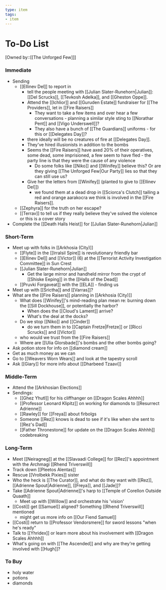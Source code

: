 ```yaml
---
type: item
tags:
- item
---
```


# To-Do List
[Owned by::[[The Unforged Few]]]

### Immediate
* Sending
	* [[Ellinev Del]] to report in
		* tell the people meeting with [[Julian Slater-Runehorn|Julian]]:  [[Del Scrucks]], [[Tevkosh Adelka]], and [[Gheston Oppe]].
		* Attend the [[Ichlior]] and [[Guruden Estate]] fundraiser for [[The Providers]], let in [[Fire Raisers]]
			* They want to take a few items and over hear a few conversations - planning a similar style sting to [[Norathar Pent]] and [[Vigo Underswell]]?
			* They also have a bunch of [[The Guardians]] uniforms - for this or [[Delegates Day]]?
		* there ideally will be no creatures of fire at [[Delegates Day]].
		* They've hired illusionists in addition to the bombs
		* Seems the [[Fire Raisers]] have axed 20% of their operatives, some dead, some imprisioned, a few seem to have fled - the party line is that they were the cause of any violence
			* Do some folks like [[Niko]] and [[Winifey]] believe this? Or are they giving [[The Unforged Few|Our Party]] lies so that they can still use us? 
		*  Give her the letters from [[Winifey]] (planted to give to [[Ellinev Del]])
			* we found them at a dead drop in [[Sciorca's Clutch]] tailing a red and orange aarakocra we think is involved in the [[Fire Raisers]]. 
	* [[Zephyra]] for the truth on her escape?
	* [[Terrav]] to tell us if they really believe they've solved the violence or this is a cover story
* Complete the [[Death Halls Heist]] for [[Julian Slater-Runehorn|Julian]]

### Short-Term
* Meet up with folks in [[Arkhosia (City)]]
	* [[Flyte]] in the [[Irralsil Spire]] is revolutionary friendly bar
	* [[Ellinev Del]] and [[Victor]] (6) at the [[Terrorist Activity Investigation  Committee]] in Sun Crest
	* [[Julian Slater-Runehorn|Julian]] 
		* Get the large mirror and handheld mirror from the crypt of [[Shiske Eeping]] in the [[Halls of the Dead]]
	* [[Pruvki Forgaveat]] with the [[ELA]] - finding us
* Meet up with [[Srictha]] and [[Varras]]?
* What are the [[Fire Raisers]] planning in [[Arkhosia (City)]]
	* What does [[Winifey]]'s mind-reading plan mean re: burning down the [[Sill Dockhouse]], or potentially the harbor? 
		* When does the [[Cloud's Lament]] arrive? 
		* What's the deal at the docks?
	* Do we stop [[Niko]] and [[Cinder]]
		* do we turn them in to [[Captain Fretze|Fretze]] or [[Ricci Scrucks]] and [[Victor]]
	* who would we trust from the [[Fire Raisers]]
	* Where are [[Ulia Glorsbade]]'s bombs and the other bombs going?
* Ask potion store for info on [[diamond cream]]
* Get as much money as we can
* Go to [[Weavers Worn Wears]] and look at the tapestry scroll
* Ask [[Giary]] for more info about [[Dharbeed Tzaavi]]


### Middle-Term
* Attend the [[Arkhosian Elections]]
* Sendings:
	* [[Ghez Yhutl]] for his cliffhanger on [[Dragon Scales Ahhhh]]
	* [[Professor Leonard Klipitz]] on working for diamonds to [[Resurrect Adrienne]]
	* [[Rawley]] for [[Freya]] about firbolgs
	* Someone [[Rez]] knows is dead to see if it's like when she sent to [[Rez's Dad]]
	* [[Father Thronestone]] for update on the [[Dragon Scales Ahhhh]] codebreaking


### Long-Term
* Meet [[Neiragneg]] at the [[Slavaadi College]] for [[Rez]]'s appointment with the Archmagi [[Rhend Triverswill]]
* Track down [[Pleetos Alentas]]
* Rescue [[Vrolbekk Pixies]] sister
* Who the heck is [[The Curator]], and what do they want with [[Rez]], [[Adrienne Spout|Adrienne]], [[Freya]], and [[Jade]]? 
* Take [[Adrienne Spout|Adrienne]]'s harp to [[Temple of Corellon Outside Quaath]]
	* Meet up with [[Willow]] and orchestrate his 'vision'
* [[Costi]] get [[Samuel]] aligned? Something [[Rhend Triverswill]] mentioned
	* might get us more info on [[Our Fiend Samuel]]
*  [[Costi]] return to [[Professor Vendorsmere]] for sword lessons "when he's ready"
* Talk to [[Yhridex]] or learn more about his involvement with [[Dragon Scales Ahhhh]]
* What's going on with [[The Ascended]] and why are they're getting involved with [[Hugh]]?

### To Buy
* holy water
* potions
* diamonds

